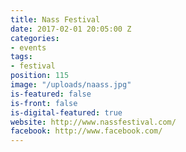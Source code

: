 ```yaml
---
title: Nass Festival
date: 2017-02-01 20:05:00 Z
categories:
- events
tags:
- festival
position: 115
image: "/uploads/naass.jpg"
is-featured: false
is-front: false
is-digital-featured: true
website: http://www.nassfestival.com/
facebook: http://www.facebook.com/
---
```


